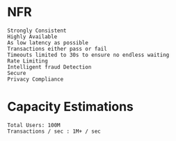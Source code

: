 
# NFR
    Strongly Consistent
    Highly Available
    As low latency as possible
    Transactions either pass or fail
    Timeouts limited to 30s to ensure no endless waiting
    Rate Limiting
    Intelligent fraud Detection
    Secure
    Privacy Compliance

# Capacity Estimations
    Total Users: 100M
    Transactions / sec : 1M+ / sec

